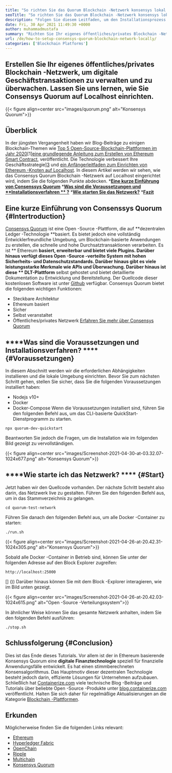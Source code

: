```yaml
---
title: "So richten Sie das Quorum Blockchain -Netzwerk konsensys lokal ein" 
seoTitle: "So richten Sie das Quorum Blockchain -Netzwerk konsensys lokal ein" 
description: "Folgen Sie diesem Leitfaden, um den Installationsprozess von Consensys Quorum Blockchain auf Localhost zu erfahren. Consensys Quorum ist Open-Source-Etherum-basierte Blockchain." 
date: Fri, 30 Apr 2021 11:49:30 +0000
author: muhammadmustafa
summary: "Richten Sie Ihr eigenes öffentliches/privates Blockchain -Netzwerk ein, um digitale Geschäftstransaktionen zu verwalten und zu überwachen. Lassen Sie uns lernen, wie Sie Consensys Quorum auf Localhost einrichten." 
url: /de/how-to-setup-consensys-quorum-blockchain-network-locally/
categories: ['Blockchain Platforms']
---
```


## Erstellen Sie Ihr eigenes öffentliches/privates Blockchain -Netzwerk, um digitale Geschäftstransaktionen zu verwalten und zu überwachen. Lassen Sie uns lernen, wie Sie Consensys Quorum auf Localhost einrichten.

{{< figure align=center src="images/quorum.png" alt="Konsensys Quorum">}}


## Überblick
In der jüngsten Vergangenheit haben wir Blog-Beiträge zu einigen Blockchain-Themen wie [Top 5 Open-Source-Blockchain-Plattformen im Jahr 2020][1][1][eine grundlegende Anleitung zum Erstellen von Ethereum Smart Contract][2], veröffentlicht. Die Technologie verbessert Ihre Geschäftsstrategie][3] und [ein Anfängerleitfaden zum Einrichten von Ethereum -Knoten auf Localhost][4]. In diesem Artikel werden wir sehen, wie das Consensys Quorum Blockchain -Netzwerk auf Localhost eingerichtet wird, indem Sie die folgenden Punkte abdecken.
  ***[Eine kurze Einführung von Consenssys Quorum][5]** 
  ***[Was sind die Voraussetzungen und  **Installationsverfahren ** ?][6]** 
  ***[Wie starten Sie das Netzwerk?][7]** 
  ***[Fazit][8]** 

## **Eine kurze Einführung von Consenssys Quorum** {#Intertroduction}
[Consensys Quorum][9] ist eine Open -Source -Plattform, die auf **dezentralen Ledger -Technologie  **basiert. Es bietet jedoch eine vollständig Entwicklerfreundliche Umgebung, um Blockchain-basierte Anwendungen zu erstellen, die schnelle und hohe Durchsatztransaktionen verarbeiten. Es ist **  Ethereum  **basiert, erweiterbar und bietet viele Plugins. Darüber hinaus verfügt dieses Open -Source -verteilte System mit hohen Sicherheits- und Datenschutzstandards. Darüber hinaus gibt es viele leistungsstarke Merkmale wie APIs und Überwachung. Darüber hinaus ist diese **  DLT-Plattform**  selbst gehostet und bietet detaillierte Dokumentation zu Entwicklung und Bereitstellung. Der Quellcode dieser kostenlosen Software ist unter [Github][10] verfügbar.
Consensys Quorum bietet die folgenden wichtigen Funktionen:
  * Steckbare Architektur
  * Ethereum basiert
  * Sicher
  * Selbst veranstaltet
  * Öffentliches/privates Netzwerk
[Erfahren Sie mehr über Consensys Quorum][11]

## ****Was sind die Voraussetzungen und Installationsverfahren? **** {#Voraussetzungen}
In diesem Abschnitt werden wir die erforderlichen Abhängigkeiten installieren und die lokale Umgebung einrichten. Bevor Sie zum nächsten Schritt gehen, stellen Sie sicher, dass Sie die folgenden Voraussetzungen installiert haben:
  * Nodejs v10+
  * Docker
  * Docker-Compose
Wenn die Voraussetzungen installiert sind, führen Sie den folgenden Befehl aus, um das CLI-basierte QuickStart-Dienstprogramm zu starten.
```
npx quorum-dev-quickstart
```
Beantworten Sie jedoch die Fragen, um die Installation wie im folgenden Bild gezeigt zu vervollständigen.

{{< figure align=center src="images/Screenshot-2021-04-30-at-03.32.07-1024x677.png" alt="Konsensys Quorum">}}


## ****Wie starte ich das Netzwerk? **** {#Start}
Jetzt haben wir den Quellcode vorhanden. Der nächste Schritt besteht also darin, das Netzwerk live zu gestalten.
Führen Sie den folgenden Befehl aus, um in das Stammverzeichnis zu gelangen.
```
cd quorum-test-network
```
Führen Sie danach den folgenden Befehl aus, um alle Docker -Container zu starten:
```
./run.sh
```

{{< figure align=center src="images/Screenshot-2021-04-26-at-20.42.31-1024x305.png" alt="Konsensys Quorum">}}

Sobald alle Docker -Container in Betrieb sind, können Sie unter der folgenden Adresse auf den Block Explorer zugreifen:
```
http://localhost:25000
```
[] ())
Darüber hinaus können Sie mit dem Block -Explorer interagieren, wie im Bild unten gezeigt.

{{< figure align=center src="images/Screenshot-2021-04-26-at-20.42.03-1024x615.png" alt="Open -Source -Verteilungssystem">}}

In ähnlicher Weise können Sie das gesamte Netzwerk anhalten, indem Sie den folgenden Befehl ausführen:
```
./stop.sh 
```

## Schlussfolgerung   {#Conclusion}
Dies ist das Ende dieses Tutorials. Vor allem ist der in Ethereum basierende Konsensys Quorum eine **digitale Finanztechnologie**  speziell für finanzielle Anwendungsfälle entwickelt. Es hat einen stimmberechneten Konsensalgorithmus. Das Hauptmotiv dieser dezentralen Technologie besteht jedoch darin, effiziente Lösungen für Unternehmen aufzubauen.
Schließlich hat [Containerize.com][12] viele technische Blog -Beiträge und Tutorials über beliebte Open -Source -Produkte unter [blog.containerize.com][13] veröffentlicht. Halten Sie sich daher für regelmäßige Aktualisierungen an die Kategorie [Blockchain -Plattformen][14].

## Erkunden
Möglicherweise finden Sie die folgenden Links relevant:
  * [Ethereum][15]
  * [Hyperledger Fabric][16]
  * [OpenChain][17]
  * [Ripple][18]
  * [Multichain][19]
  * [Konsensys Quorum][9]

  
[1]: https://blog.containerize.com/blockchain-platforms/top-5-open-source-blockchain-platforms-in-2020/
[2]: https://blog.containerize.com/
[3]: https://blog.containerize.com/2020/11/27/how-decentralized-technology-upgrades-your-business-strategy/
[4]: https://blog.containerize.com/2020/12/23/a-beginners-guide-to-setup-ethereum-node-on-localhost/
[5]: #Introduction
[6]: #pre-requisites
[7]: #start
[8]: #Conclusion
[9]: https://products.containerize.com/blockchain-platforms/consensys-quorum
[10]: https://github.com/ConsenSys/quorum
[11]: https://consensys.net/quorum/
[12]: https://www.containerize.com/
[13]: https://blog.containerize.com/
[14]: https://products.containerize.com/blockchain-platforms/
[15]: https://products.containerize.com/blockchain-platforms/ethereum
[16]: https://products.containerize.com/blockchain-platforms/hyperledger-fabric
[17]: https://products.containerize.com/blockchain-platforms/openchain
[18]: https://products.containerize.com/blockchain-platforms/ripple
[19]: https://products.containerize.com/blockchain-platforms/multichain
